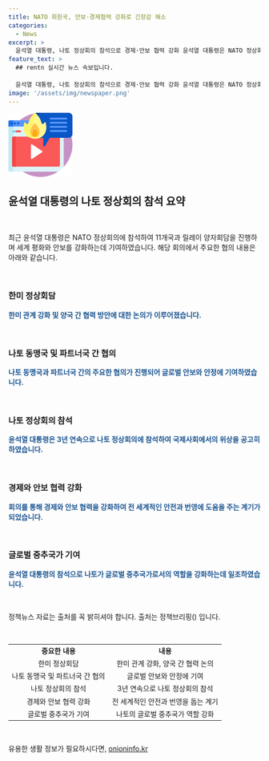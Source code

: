 ```yaml
---
title: NATO 회원국, 안보·경제협력 강화로 긴장감 해소
categories:
  - News
excerpt: >
  윤석열 대통령, 나토 정상회의 참석으로 경제·안보 협력 강화 윤석열 대통령은 NATO 정상회의에 참여하여 11개국과 릴레이 양자회담을 통해 경제와 안보 협력을 강화했다. 이는 3년 연속 나토 정상회의 참석으로 한미 정상회담과 나토 동맹국·파트너국 간의 주요 협의 내용이 된다. 자세한 내용은 정책뉴스에서 확인할 수 있다. (출처: 정책브리핑 www.korea.kr)
feature_text: >
  ## rentn 실시간 뉴스 속보입니다.

  윤석열 대통령, 나토 정상회의 참석으로 경제·안보 협력 강화 윤석열 대통령은 NATO 정상회의에 참여하여 11개국과 릴레이 양자회담을 통해 경제와 안보 협력을 강화했다. 이는 3년 연속 나토 정상회의 참석으로 한미 정상회담과 나토 동맹국·파트너국 간의 주요 협의 내용이 된다. 자세한 내용은 정책뉴스에서 확인할 수 있다. (출처: 정책브리핑 www.korea.kr)
image: '/assets/img/newspaper.png'
---
```


<p><img src="/assets/img/news.png" alt="rentncar 속보" /></p>

<h2 data-ke-size="size26">윤석열 대통령의 나토 정상회의 참석 요약</h2>

<p data-ke-size="size16">&nbsp;</p>

<p>최근 윤석열 대통령은 NATO 정상회의에 참석하여 11개국과 릴레이 양자회담을 진행하며 세계 평화와 안보를 강화하는데 기여하였습니다. 해당 회의에서 주요한 협의 내용은 아래와 같습니다.</p>

<p data-ke-size="size16">&nbsp;</p>

<h3>한미 정상회담</h3>

<p><b><span style="color: #1a5490;">한미 관계 강화 및 양국 간 협력 방안에 대한 논의가 이루어졌습니다.</span></b></p>

<p data-ke-size="size16">&nbsp;</p>

<h3>나토 동맹국 및 파트너국 간 협의</h3>

<p><b><span style="color: #1a5490;">나토 동맹국과 파트너국 간의 주요한 협의가 진행되어 글로벌 안보와 안정에 기여하였습니다.</span></b></p>

<p data-ke-size="size16">&nbsp;</p>

<h3>나토 정상회의 참석</h3>

<p><b><span style="color: #1a5490;">윤석열 대통령은 3년 연속으로 나토 정상회의에 참석하여 국제사회에서의 위상을 공고히 하였습니다.</span></b></p>

<p data-ke-size="size16">&nbsp;</p>

<h3>경제와 안보 협력 강화</h3>

<p><b><span style="color: #1a5490;">회의를 통해 경제와 안보 협력을 강화하여 전 세계적인 안전과 번영에 도움을 주는 계기가 되었습니다.</span></b></p>

<p data-ke-size="size16">&nbsp;</p>

<h3>글로벌 중추국가 기여</h3>

<p><b><span style="color: #1a5490;">윤석열 대통령의 참석으로 나토가 글로벌 중추국가로서의 역할을 강화하는데 일조하였습니다.</span></b></p>

<p data-ke-size="size16">&nbsp;</p>

<p>정책뉴스 자료는 출처를 꼭 밝히셔야 합니다. 출처는 정책브리핑() 입니다.</p>

<p data-ke-size="size16">&nbsp;</p>

<table>
<tbody>
<tr>
<td style="text-align: center; height: 17px;"><b>중요한 내용</b></td>
<td style="text-align: center; height: 17px;"><b>내용</b></td>
</tr>
<tr>
<td style="text-align: center;">한미 정상회담</td>
<td style="text-align: center;">한미 관계 강화, 양국 간 협력 논의</td>
</tr>
<tr>
<td style="text-align: center;">나토 동맹국 및 파트너국 간 협의</td>
<td style="text-align: center;">글로벌 안보와 안정에 기여</td>
</tr>
<tr>
<td style="text-align: center;">나토 정상회의 참석</td>
<td style="text-align: center;">3년 연속으로 나토 정상회의 참석</td>
</tr>
<tr>
<td style="text-align: center;">경제와 안보 협력 강화</td>
<td style="text-align: center;">전 세계적인 안전과 번영을 돕는 계기</td>
</tr>
<tr>
<td style="text-align: center;">글로벌 중추국가 기여</td>
<td style="text-align: center;">나토의 글로벌 중추국가 역할 강화</td>
</tr>
</tbody>
</table>

<p data-ke-size="size16">&nbsp;</p>
유용한 생활 정보가 필요하시다면, <a href="https://onioninfo.kr" rel="dofollow">onioninfo.kr</a>


